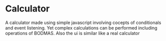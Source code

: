# Calculator
A calculator made using simple javascript involving cocepts of conditionals and event listening.
Yet complex calculations can be performed including operations of BODMAS.
Also the ui is similar like a real calculator
